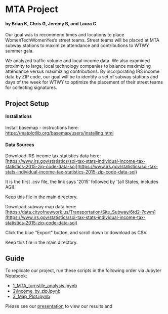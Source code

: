 # MTA Project
#### by Brian K, Chris G, Jeremy B, and Laura C

Our goal was to recommend times and locations to place WomenTechWomenYes’s street teams.  Street teams will be placed at MTA subway stations to maximize attendance and contributions to WTWY summer gala.

We analyzed traffic volume and local income data.  We also examined proximity to large, local technology companies to balance maximizing attendance versus maximizing contributions. By incorporating IRS income data by ZIP code, our goal will be to identify a set of subway stations and days of the week for WTWY to optimize the placement of their street teams for collecting signatures.

## Project Setup

#### Installations

Install basemap - instructions here: https://matplotlib.org/basemap/users/installing.html

#### Data Sources
Download IRS income tax statistics data here: [https://www.irs.gov/statistics/soi-tax-stats-individual-income-tax-statistics-2015-zip-code-data-soi](https://www.irs.gov/statistics/soi-tax-stats-individual-income-tax-statistics-2015-zip-code-data-soi)

It is the first .csv file, the link says '2015' followed by '(all States, includes AGI).'

Keep this file in the main directory.



Download subway map data here:
[https://data.cityofnewyork.us/Transportation/Site_Subway/6td2-7qwm](https://www.irs.gov/statistics/soi-tax-stats-individual-income-tax-statistics-2015-zip-code-data-soi)

Click the blue "Export" button, and scroll down to download as CSV.

Keep this file in the main directory.

## Guide

To replicate our project, run these scripts in the following order via Jupyter Notebook:

- [1\_MTA\_turnstile\_analysis.ipynb](https://github.com/JeremyLyleBrown/Metis_Project01/blob/master/1_MTA_turnstile_analysis.ipynb)
- [2\income\_by\_zip.ipynb](https://github.com/JeremyLyleBrown/Metis_Project01/blob/master/2_income_by_zip.ipynb)
- [3\_Map\_Plot.ipynb](https://github.com/JeremyLyleBrown/Metis_Project01/blob/master/3_Map_Plot.ipynb)

Please see our [presentation](https://github.com/JeremyLyleBrown/Metis_Project01/blob/master/Challenge_1_MTA_Project.pdf) to view our results and 
